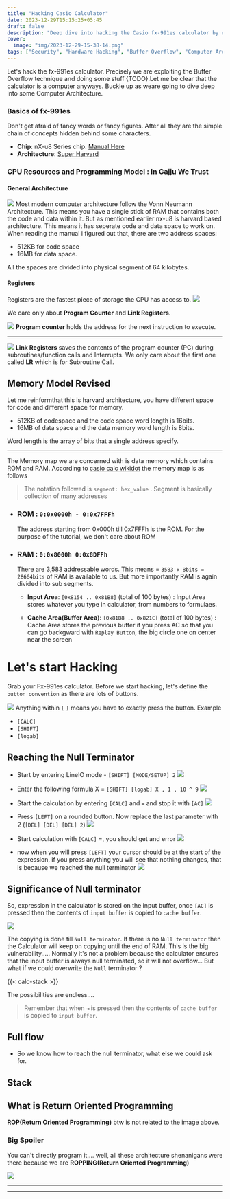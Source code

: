 ```yaml
---
title: "Hacking Casio Calculator"
date: 2023-12-29T15:15:25+05:45
draft: false
description: "Deep dive into hacking the Casio fx-991es calculator by exploiting buffer overflow vulnerabilities in its nX-u8 chip architecture. Learn about Harvard architecture, memory manipulation, and ROP techniques."
cover:
  image: "img/2023-12-29-15-38-14.png"
tags: ["Security", "Hardware Hacking", "Buffer Overflow", "Computer Architecture", "Assembly", "Casio"]
---
```


Let's hack the fx-991es calculator. Precisely we are exploiting the Buffer Overflow technique and doing some stuff {TODO}.Let me be clear that the calculator is a computer anyways. Buckle up as weare going to dive deep into some Computer Architecture.

### Basics of fx-991es

Don't get afraid of fancy words or fancy figures. After all they are the simple chain of concepts hidden behind some characters. 


- **Chip**: nX-u8 Series chip. <a href="./assets/nx-u8 manual.pdf" >Manual Here</a>
- **Architecture**: [Super Harvard](https://en.wikipedia.org/wiki/Super_Harvard_Architecture_Single-Chip_Computer)


### CPU Resources and Programming Model : In Gajju We Trust

#### General Architecture

![](img/2023-12-29-16-03-18.png)
 Most modern computer architecture follow the Vonn Neumann Architecture. This means you have a single stick of RAM that contains both the code and data within it. But as mentioned earlier nx-u8 is harvard based architecture. This means it has seperate code and data space to work on.
When reading the manual i figured out that, there are two address spaces: 
- 512KB for code space 
- 16MB for data space. 

All the spaces are divided into physical segment of 64 kilobytes. 

#### Registers

Registers are the fastest piece of storage the CPU has access to. 
![](img/2023-12-29-16-04-30.png)

We care only about **Program Counter** and **Link Registers**.  

![](img/2023-12-29-16-18-39.png)
    **Program counter** holds the address for the next instruction to execute. 

-------

![](img/2023-12-29-16-17-07.png)
    **Link Registers** saves the contents of the program counter (PC) during subroutines/function calls and Interrupts. We only care about the first one called **LR** which is for Subroutine Call.

## Memory Model Revised
Let me reinformthat this is harvard architecture, you have different space for code and different space for memory.
- 512KB of codespace and the code space word length is 16bits. 
- 16MB of data space and the data memory word length is 8bits.  

Word length is the array of bits that a single address specify. 

----

The Memory map we are concerned with is data memory which contains ROM and RAM. According to [casio calc wikidot](https://casiocalc.wikidot.com/memory-map) the memory map is as follows

> The notation followed is `segment: hex_value` . Segment is basically collection of many addresses

- ### ROM : `0:0x0000h - 0:0x7FFFh`
    The address starting from 0x000h till 0x7FFFh is the ROM. For the purpose of the tutorial, we don't care about ROM 

- ### RAM : `0:0x8000h 0:0x8DFFh` 
    There are 3,583 addressable words. This means = `3583 x 8bits = 28664bits` of RAM is available to us. But more importantly RAM is again divided into sub segments. 

    - **Input Area**: `[0x8154 .. 0x81B8]` (total of 100 bytes) :  Input Area stores whatever you type in calculator, from numbers to formulaes. 

    - **Cache Area(Buffer Area)**: `[0x81B8 .. 0x821C]` (total of 100 bytes) : Cache Area stores the previous buffer if you press AC so that you can go backgward with `Replay Button`, the big circle one on center near the screen


# Let's start Hacking

Grab your Fx-991es calculator. Before we start hacking, let's define the `button convention` as there are lots of buttons.  

![](img/2024-01-08-16-50-42.png) 
Anything within `[` `]` means you have to exactly press the button. Example
- `[CALC]`
- `[SHIFT]`
- `[logab]`

## Reaching the Null Terminator

- Start by entering LineIO mode - `[SHIFT] [MODE/SETUP] 2`
    ![](img/2024-01-08-17-10-52.png)
- Enter the following formula X = `[SHIFT] [logab] X , 1 , 10 ^ 9`
    ![](img/2024-01-08-17-24-22.png)
- Start the calculation by entering `[CALC]` and `=` and stop it with `[AC]`
    ![](img/2024-01-08-17-25-11.png) 
- Press `[LEFT]` on a rounded button. Now replace the last parameter with 2 (`[DEL] [DEL] [DEL] 2`)
   ![](img/2024-01-08-17-27-02.png) 

- Start calculation with `[CALC]` =, you should get and error
    ![](img/2024-01-08-17-27-40.png)
    
- now when you will press `[LEFT]` your cursor should be at the start of the expression, if you press anything you will see that nothing changes, that is because we reached the null terminator
    ![](img/2024-01-08-17-30-51.png)


## Significance of Null terminator 

So, expression in the calculator is stored on the input buffer, once `[AC]` is pressed then the contents of `input buffer` is copied to `cache buffer`. 

![](img/2024-01-08-17-48-09.png)

 The copying is done till `Null terminator`. If there is no `Null terminator` then the Calculator will keep on copying until the end of RAM. This is the big vulnerability.....
Normally it's not a problem because the calculator ensures that the input buffer is always null terminated, so it will not overflow... But what if we could overwrite the `Null` terminator ? 

{{< calc-stack >}}

The possibilities are endless....

> Remember that when `◄` is pressed then the contents of `cache buffer` is copied to `input buffer`. 


## Full flow
-  So we know how to reach the null terminator, what else we could ask for.  

## Stack


## What is Return Oriented Programming
**ROP(Return Oriented Programming)** btw is not related to the image above. 

### Big Spoiler

You can't directly program it.... well, all these architecture shenanigans were there because we are **ROPPING(Return Oriented Programming)** 

![](img/2023-12-29-17-18-01.png)

-----------
-----------




